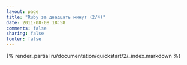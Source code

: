 ```yaml
---
layout: page
title: "Ruby за двадцать минут (2/4)"
date: 2011-08-08 18:58
comments: false
sharing: false
footer: false
---
```

{% render_partial ru/documentation/quickstart/2/_index.markdown %}